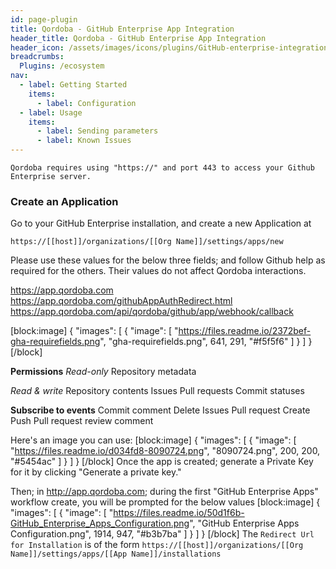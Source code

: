 ```yaml
---
id: page-plugin
title: Qordoba - GitHub Enterprise App Integration
header_title: Qordoba - GitHub Enterprise App Integration
header_icon: /assets/images/icons/plugins/GitHub-enterprise-integration.png
breadcrumbs:
  Plugins: /ecosystem
nav:
  - label: Getting Started
    items:
      - label: Configuration
  - label: Usage
    items:
      - label: Sending parameters
      - label: Known Issues
---
```


```
Qordoba requires using "https://" and port 443 to access your Github Enterprise server.
```

### Create an Application
Go to your GitHub Enterprise installation, and create a new Application at 

```
https://[[host]]/organizations/[[Org Name]]/settings/apps/new
```

Please use these values for the below three fields; and follow Github help as required for the others. Their values do not affect Qordoba interactions.

https://app.qordoba.com
https://app.qordoba.com/githubAppAuthRedirect.html
https://app.qordoba.com/api/qordoba/github/app/webhook/callback

[block:image]
{
  "images": [
    {
      "image": [
        "https://files.readme.io/2372bef-gha-requirefields.png",
        "gha-requirefields.png",
        641,
        291,
        "#f5f5f6"
      ]
    }
  ]
}
[/block]

**Permissions**
*Read-only*
Repository metadata

*Read & write*
Repository contents
Issues
Pull requests
Commit statuses

**Subscribe to events**
Commit comment
Delete
Issues
Pull request
Create
Push
Pull request review comment

Here's an image you can use:
[block:image]
{
  "images": [
    {
      "image": [
        "https://files.readme.io/d034fd8-8090724.png",
        "8090724.png",
        200,
        200,
        "#5454ac"
      ]
    }
  ]
}
[/block]
Once the app is created; generate a Private Key for it by clicking "Generate a private key."

Then; in http://app.qordoba.com; during the first "GitHub Enterprise Apps" workflow create, you will be prompted for the below values
[block:image]
{
  "images": [
    {
      "image": [
        "https://files.readme.io/50d1f6b-GitHub_Enterprise_Apps_Configuration.png",
        "GitHub Enterprise Apps Configuration.png",
        1914,
        947,
        "#b3b7ba"
      ]
    }
  ]
}
[/block]
The `Redirect Url for Installation` is of the form 
`https://[[host]]/organizations/[[Org Name]]/settings/apps/[[App Name]]/installations`
